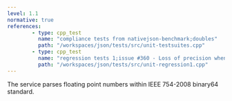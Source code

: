 ```yaml
---
level: 1.1
normative: true
references:
        - type: cpp_test
          name: "compliance tests from nativejson-benchmark;doubles"
          path: "/workspaces/json/tests/src/unit-testsuites.cpp"
        - type: cpp_test
          name: "regression tests 1;issue #360 - Loss of precision when serializing <double>"
          path: "/workspaces/json/tests/src/unit-regression1.cpp"
---
```


The service parses floating point numbers within IEEE 754-2008 binary64 standard.